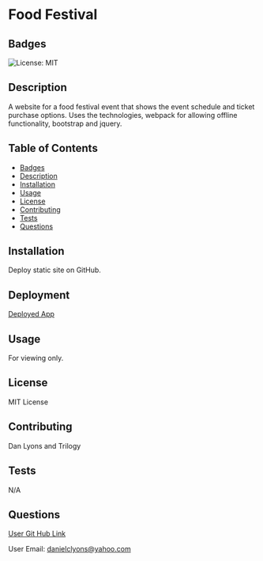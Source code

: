 # Food Festival  

## Badges

![License: MIT](https://img.shields.io/badge/License-MIT-yellow.svg)

## Description

A website for a food festival event that shows the event schedule and ticket purchase options. Uses the technologies, webpack for allowing offline functionality, bootstrap and jquery.

## Table of Contents
* [Badges](#badges)
* [Description](#description)
* [Installation](#installation)
* [Usage](#usage)
* [License](#license)
* [Contributing](#contributing)
* [Tests](#tests)
* [Questions](#questions)

## Installation

Deploy static site on GitHub.

## Deployment

[Deployed App](URL "https://dancl6.github.io/food-festival/")

## Usage 

For viewing only.

## License

MIT License

## Contributing

Dan Lyons and Trilogy

## Tests

N/A

## Questions

[User Git Hub Link](https://github.com/https://github.com/dancl6/food-festival/  "Git Hub Link")

User Email: danielclyons@yahoo.com
